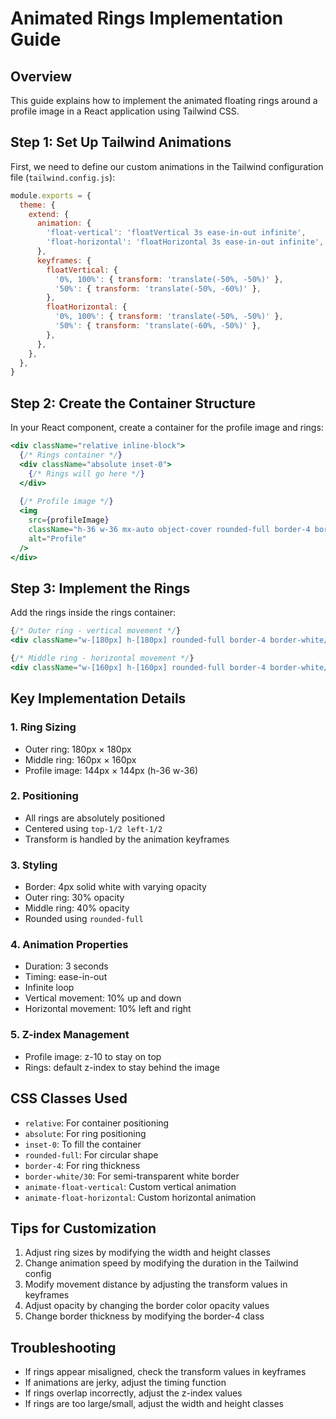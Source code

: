 # Animated Rings Implementation Guide

## Overview
This guide explains how to implement the animated floating rings around a profile image in a React application using Tailwind CSS.

## Step 1: Set Up Tailwind Animations
First, we need to define our custom animations in the Tailwind configuration file (`tailwind.config.js`):

```javascript
module.exports = {
  theme: {
    extend: {
      animation: {
        'float-vertical': 'floatVertical 3s ease-in-out infinite',
        'float-horizontal': 'floatHorizontal 3s ease-in-out infinite',
      },
      keyframes: {
        floatVertical: {
          '0%, 100%': { transform: 'translate(-50%, -50%)' },
          '50%': { transform: 'translate(-50%, -60%)' },
        },
        floatHorizontal: {
          '0%, 100%': { transform: 'translate(-50%, -50%)' },
          '50%': { transform: 'translate(-60%, -50%)' },
        },
      },
    },
  },
}
```

## Step 2: Create the Container Structure
In your React component, create a container for the profile image and rings:

```jsx
<div className="relative inline-block">
  {/* Rings container */}
  <div className="absolute inset-0">
    {/* Rings will go here */}
  </div>
  
  {/* Profile image */}
  <img 
    src={profileImage} 
    className="h-36 w-36 mx-auto object-cover rounded-full border-4 border-white relative z-10" 
    alt="Profile" 
  />
</div>
```

## Step 3: Implement the Rings
Add the rings inside the rings container:

```jsx
{/* Outer ring - vertical movement */}
<div className="w-[180px] h-[180px] rounded-full border-4 border-white/30 animate-float-vertical absolute top-1/2 left-1/2"></div>

{/* Middle ring - horizontal movement */}
<div className="w-[160px] h-[160px] rounded-full border-4 border-white/40 animate-float-horizontal absolute top-1/2 left-1/2"></div>
```

## Key Implementation Details

### 1. Ring Sizing
- Outer ring: 180px × 180px
- Middle ring: 160px × 160px
- Profile image: 144px × 144px (h-36 w-36)

### 2. Positioning
- All rings are absolutely positioned
- Centered using `top-1/2 left-1/2`
- Transform is handled by the animation keyframes

### 3. Styling
- Border: 4px solid white with varying opacity
- Outer ring: 30% opacity
- Middle ring: 40% opacity
- Rounded using `rounded-full`

### 4. Animation Properties
- Duration: 3 seconds
- Timing: ease-in-out
- Infinite loop
- Vertical movement: 10% up and down
- Horizontal movement: 10% left and right

### 5. Z-index Management
- Profile image: z-10 to stay on top
- Rings: default z-index to stay behind the image

## CSS Classes Used
- `relative`: For container positioning
- `absolute`: For ring positioning
- `inset-0`: To fill the container
- `rounded-full`: For circular shape
- `border-4`: For ring thickness
- `border-white/30`: For semi-transparent white border
- `animate-float-vertical`: Custom vertical animation
- `animate-float-horizontal`: Custom horizontal animation

## Tips for Customization
1. Adjust ring sizes by modifying the width and height classes
2. Change animation speed by modifying the duration in the Tailwind config
3. Modify movement distance by adjusting the transform values in keyframes
4. Adjust opacity by changing the border color opacity values
5. Change border thickness by modifying the border-4 class

## Troubleshooting
- If rings appear misaligned, check the transform values in keyframes
- If animations are jerky, adjust the timing function
- If rings overlap incorrectly, adjust the z-index values
- If rings are too large/small, adjust the width and height classes 